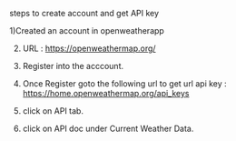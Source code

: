 
steps to  create account and get API key

1)Created an account in openweatherapp

2) URL :  https://openweathermap.org/

3) Register into  the acccount.

4) Once Register goto  the following url to get url api key : https://home.openweathermap.org/api_keys

5) click on API tab.

6) click on API doc under Current Weather Data.